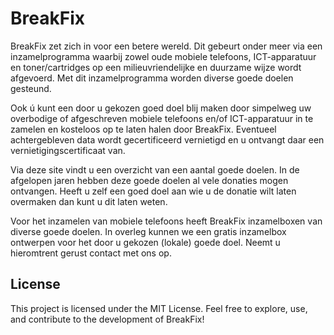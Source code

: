 # BreakFix

BreakFix zet zich in voor een betere wereld. Dit gebeurt onder meer via een inzamelprogramma waarbij zowel oude mobiele telefoons, ICT-apparatuur en toner/cartridges op een milieuvriendelijke en duurzame wijze wordt afgevoerd. Met dit inzamelprogramma worden diverse goede doelen gesteund.

Ook ú kunt een door u gekozen goed doel blij maken door simpelweg uw overbodige of afgeschreven mobiele telefoons en/of ICT-apparatuur in te zamelen en kosteloos op te laten halen door BreakFix. Eventueel achtergebleven data wordt gecertificeerd vernietigd en u ontvangt daar een vernietigingscertificaat van.

Via deze site vindt u een overzicht van een aantal goede doelen. In de afgelopen jaren hebben deze goede doelen al vele donaties mogen ontvangen. Heeft u zelf een goed doel aan wie u de donatie wilt laten overmaken dan kunt u dit laten weten.

Voor het inzamelen van mobiele telefoons heeft BreakFix inzamelboxen van diverse goede doelen. In overleg kunnen we een gratis inzamelbox ontwerpen voor het door u gekozen (lokale) goede doel. Neemt u hieromtrent gerust contact met ons op.


## License
This project is licensed under the MIT License. Feel free to explore, use, and contribute to the development of BreakFix!
